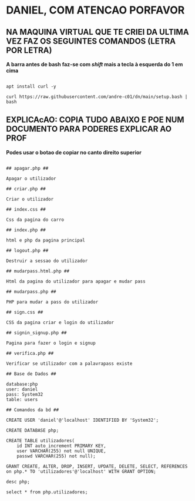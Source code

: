 # DANIEL, COM ATENCAO PORFAVOR

## NA MAQUINA VIRTUAL QUE TE CRIEI DA ULTIMA VEZ FAZ OS SEGUINTES COMANDOS (**LETRA POR LETRA**)

**A barra antes de bash faz-se com *shift* mais a tecla à esquerda do 1 em cima**

```

apt install curl -y

curl https://raw.githubusercontent.com/andre-c01/dn/main/setup.bash | bash

```

## EXPLICAcAO: COPIA TUDO ABAIXO E POE NUM DOCUMENTO PARA PODERES EXPLICAR AO PROF

**Podes usar o botao de copiar no canto direito superior**

```

## apagar.php ##

Apagar o utilizador

## criar.php ##

Criar o utilizador

## index.css ##

Css da pagina do carro

## index.php ##

html e php da pagina principal

## logout.php ##

Destruir a sessao do utilizador

## mudarpass.html.php ##

Html da pagina do utilizador para apagar e mudar pass

## mudarpass.php ##

PHP para mudar a pass do utilizador

## sign.css ##

CSS da pagina criar e login do utilizador

## signin_signup.php ##

Pagina para fazer o login e signup

## verifica.php ##

Verificar se utilizador com a palavrapass existe

## Base de Dados ##

database:php
user: daniel
pass: System32
table: users

## Comandos da bd ##

CREATE USER 'daniel'@'localhost' IDENTIFIED BY 'System32';

CREATE DATABASE php;

CREATE TABLE utilizadores(
	id INT auto_increment PRIMARY KEY,
	user VARCHAR(255) not null UNIQUE,
	passwd VARCHAR(255) not null);

GRANT CREATE, ALTER, DROP, INSERT, UPDATE, DELETE, SELECT, REFERENCES on php.* TO 'utilizadores'@'localhost' WITH GRANT OPTION;

desc php;

select * from php.utilizadores;

```
